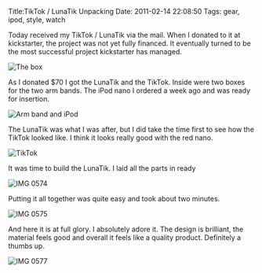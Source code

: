 Title:TikTok / LunaTik Unpacking
Date: 2011-02-14 22:08:50
Tags: gear, ipod, style, watch

Today received my TikTok / LunaTik via the mail. When I donated to it at kickstarter, the project was not yet fully financed. It eventually turned to be the most successful project kickstarter has managed.

![The box](/blog/images/img_0567.jpg)

As I donated $70 I got the LunaTik and the TikTok. Inside were two boxes for the two arm bands. The iPod nano I ordered a week ago and was ready for insertion.

![Arm band and iPod](/blog/images/img_0569.jpg)

The LunaTik was what I was after, but I did take the time first to see how the TikTok looked like. I think it looks really good with the red nano.

![TikTok](/blog/images/img_0572.jpg)

It was time to build the LunaTik. I laid all the parts in ready

![IMG 0574](/blog/images/img_0574.jpg)

Putting it all together was quite easy and took about two minutes.

![IMG 0575](/blog/images/img_0575.jpg)

And here it is at full glory. I absolutely adore it. The design is brilliant, the material feels good and overall it feels like a quality product. Definitely a thumbs up.

![IMG 0577](/blog/images/lunatik-on-my-wrist.jpg)

